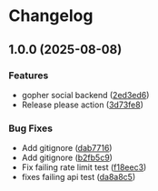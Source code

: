 # Changelog

## 1.0.0 (2025-08-08)


### Features

* gopher social backend ([2ed3ed6](https://github.com/The-yohanna/go-social/commit/2ed3ed6e87ecc8a9131fc14cade68e2e5de958f0))
* Release please action ([3d73fe8](https://github.com/The-yohanna/go-social/commit/3d73fe89b93622f6795ee7200277e539e205fc69))


### Bug Fixes

* Add gitignore ([dab7716](https://github.com/The-yohanna/go-social/commit/dab77166307d5ce8eb3c988eedc270d47b2dda8a))
* Add gitignore ([b2fb5c9](https://github.com/The-yohanna/go-social/commit/b2fb5c9926daf20cdc9be9d0ceb6a74ef024b089))
* Fix failing rate limit test ([f18eec3](https://github.com/The-yohanna/go-social/commit/f18eec35b32bd8ea2f04a64b24b19fdb34df86a5))
* fixes failing api test ([da8a8c5](https://github.com/The-yohanna/go-social/commit/da8a8c55ca966758509879a0f6630ceaac2f0127))
